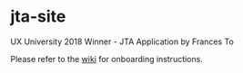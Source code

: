 # jta-site
UX University 2018 Winner - JTA Application by Frances To

Please refer to the [wiki](https://github.com/UXSoc/jta-francesto/wiki) for onboarding instructions.
